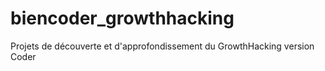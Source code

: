 # biencoder_growthhacking
Projets de découverte et d'approfondissement du GrowthHacking version Coder
